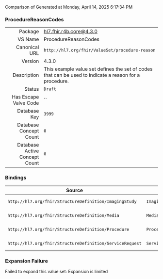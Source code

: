 Comparison of 
Generated at Monday, April 14, 2025 6:17:34 PM

### ProcedureReasonCodes

|      |     |
| ---: | --- |
| Package | hl7.fhir.r4b.core@4.3.0 |
| VS Name | ProcedureReasonCodes |
| Canonical URL | `http://hl7.org/fhir/ValueSet/procedure-reason` |
| Version | 4.3.0 |
| Description | This example value set defines the set of codes that can be used to indicate a reason for a procedure. |
| Status | `Draft` |
| Has Escape Valve Code | `` |
| Database Key | `3999` |
| Database Concept Count | `0` |
| Database Active Concept Count | `0` |
### Bindings

| Source | Element | Binding | Strength | Element Short |
| ------ | ------- | ------- | -------- | ------------- |
| `http://hl7.org/fhir/StructureDefinition/ImagingStudy` | `ImagingStudy.reasonCode` | `http://hl7.org/fhir/ValueSet/procedure-reason` | `Example` | Why the study was requested |
| `http://hl7.org/fhir/StructureDefinition/Media` | `Media.reasonCode` | `http://hl7.org/fhir/ValueSet/procedure-reason` | `Example` | Why was event performed? |
| `http://hl7.org/fhir/StructureDefinition/Procedure` | `Procedure.reasonCode` | `http://hl7.org/fhir/ValueSet/procedure-reason` | `Example` | Coded reason procedure performed |
| `http://hl7.org/fhir/StructureDefinition/ServiceRequest` | `ServiceRequest.reasonCode` | `http://hl7.org/fhir/ValueSet/procedure-reason` | `Example` | Explanation/Justification for procedure or service |

### Expansion Failure

Failed to expand this value set: Expansion is limited
